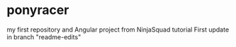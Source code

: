 # ponyracer
my first repository and Angular project
from NinjaSquad tutorial
First update in branch "readme-edits"
